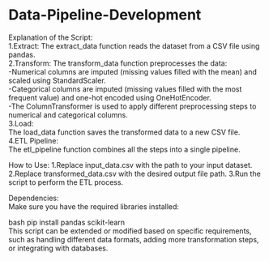 # Data-Pipeline-Development
Explanation of the Script:                                                                                                                                                                                         
1.Extract:
The extract_data function reads the dataset from a CSV file using pandas.                                                                                                                                       
2.Transform:
The transform_data function preprocesses the data:                                                                                                                                                                 
-Numerical columns are imputed (missing values filled with the mean) and scaled using StandardScaler.                                                                                                              
-Categorical columns are imputed (missing values filled with the most frequent value) and one-hot encoded using OneHotEncoder.                                                                                     
-The ColumnTransformer is used to apply different preprocessing steps to numerical and categorical columns.                                                                                                        
3.Load:                                                                                                                                                                                                            
The load_data function saves the transformed data to a new CSV file.                                                                                                                                               
4.ETL Pipeline:                                                                                                                                                                                                    
The etl_pipeline function combines all the steps into a single pipeline.                                                                                                                                           

How to Use:
1.Replace input_data.csv with the path to your input dataset.
2.Replace transformed_data.csv with the desired output file path.
3.Run the script to perform the ETL process.

Dependencies:                                                                                                                                                                                                      
Make sure you have the required libraries installed:                                                                                                                                                              

bash
pip install pandas scikit-learn                                                                                                                                                                                    
This script can be extended or modified based on specific requirements, such as handling different data formats, adding more transformation steps, or integrating with databases.

